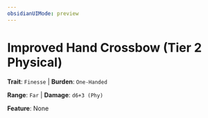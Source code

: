 ```yaml
---
obsidianUIMode: preview
---
```

# Improved Hand Crossbow (Tier 2 Physical)

**Trait**: `Finesse` | **Burden**: `One-Handed`

**Range**: `Far` | **Damage**: `d6+3 (Phy)`

**Feature**: None
